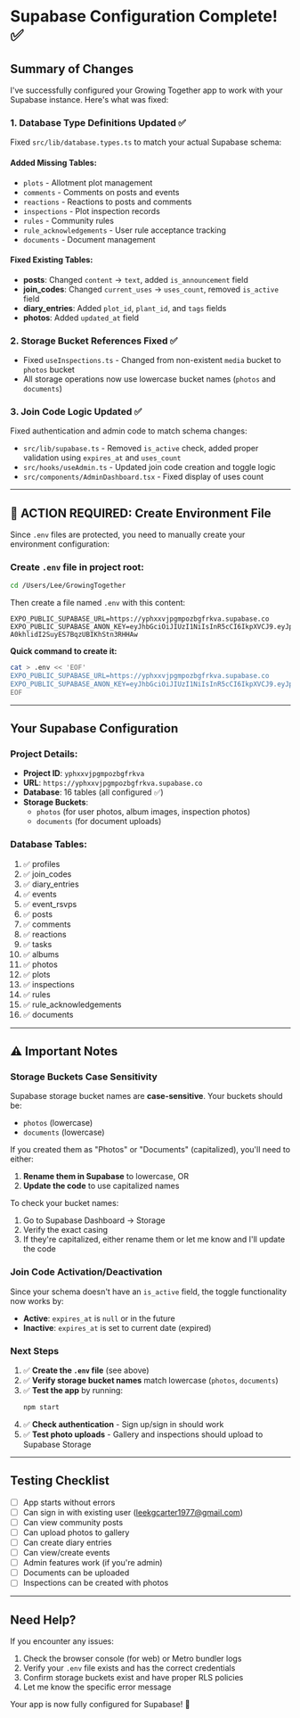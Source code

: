 # Supabase Configuration Complete! ✅

## Summary of Changes

I've successfully configured your Growing Together app to work with your Supabase instance. Here's what was fixed:

### 1. **Database Type Definitions Updated** ✅
Fixed `src/lib/database.types.ts` to match your actual Supabase schema:

#### Added Missing Tables:
- `plots` - Allotment plot management
- `comments` - Comments on posts and events
- `reactions` - Reactions to posts and comments
- `inspections` - Plot inspection records
- `rules` - Community rules
- `rule_acknowledgements` - User rule acceptance tracking
- `documents` - Document management

#### Fixed Existing Tables:
- **posts**: Changed `content` → `text`, added `is_announcement` field
- **join_codes**: Changed `current_uses` → `uses_count`, removed `is_active` field
- **diary_entries**: Added `plot_id`, `plant_id`, and `tags` fields
- **photos**: Added `updated_at` field

### 2. **Storage Bucket References Fixed** ✅
- Fixed `useInspections.ts` - Changed from non-existent `media` bucket to `photos` bucket
- All storage operations now use lowercase bucket names (`photos` and `documents`)

### 3. **Join Code Logic Updated** ✅
Fixed authentication and admin code to match schema changes:
- `src/lib/supabase.ts` - Removed `is_active` check, added proper validation using `expires_at` and `uses_count`
- `src/hooks/useAdmin.ts` - Updated join code creation and toggle logic
- `src/components/AdminDashboard.tsx` - Fixed display of uses count

---

## 🚨 ACTION REQUIRED: Create Environment File

Since `.env` files are protected, you need to manually create your environment configuration:

### **Create `.env` file in project root:**

```bash
cd /Users/Lee/GrowingTogether
```

Then create a file named `.env` with this content:

```env
EXPO_PUBLIC_SUPABASE_URL=https://yphxxvjpgmpozbgfrkva.supabase.co
EXPO_PUBLIC_SUPABASE_ANON_KEY=eyJhbGciOiJIUzI1NiIsInR5cCI6IkpXVCJ9.eyJpc3MiOiJzdXBhYmFzZSIsInJlZiI6InlwaHh4dmpwZ21wb3piZ2Zya3ZhIiwicm9sZSI6ImFub24iLCJpYXQiOjE3NTkyMTc2MTQsImV4cCI6MjA3NDc5MzYxNH0.vLq6C9K_5c-A0khlidI2SuyES7BqzUBIKhStn3RHHAw
```

**Quick command to create it:**
```bash
cat > .env << 'EOF'
EXPO_PUBLIC_SUPABASE_URL=https://yphxxvjpgmpozbgfrkva.supabase.co
EXPO_PUBLIC_SUPABASE_ANON_KEY=eyJhbGciOiJIUzI1NiIsInR5cCI6IkpXVCJ9.eyJpc3MiOiJzdXBhYmFzZSIsInJlZiI6InlwaHh4dmpwZ21wb3piZ2Zya3ZhIiwicm9sZSI6ImFub24iLCJpYXQiOjE3NTkyMTc2MTQsImV4cCI6MjA3NDc5MzYxNH0.vLq6C9K_5c-A0khlidI2SuyES7BqzUBIKhStn3RHHAw
EOF
```

---

## Your Supabase Configuration

### **Project Details:**
- **Project ID**: `yphxxvjpgmpozbgfrkva`
- **URL**: `https://yphxxvjpgmpozbgfrkva.supabase.co`
- **Database**: 16 tables (all configured ✅)
- **Storage Buckets**: 
  - `photos` (for user photos, album images, inspection photos)
  - `documents` (for document uploads)

### **Database Tables:**
1. ✅ profiles
2. ✅ join_codes
3. ✅ diary_entries
4. ✅ events
5. ✅ event_rsvps
6. ✅ posts
7. ✅ comments
8. ✅ reactions
9. ✅ tasks
10. ✅ albums
11. ✅ photos
12. ✅ plots
13. ✅ inspections
14. ✅ rules
15. ✅ rule_acknowledgements
16. ✅ documents

---

## ⚠️ Important Notes

### Storage Buckets Case Sensitivity
Supabase storage bucket names are **case-sensitive**. Your buckets should be:
- `photos` (lowercase)
- `documents` (lowercase)

If you created them as "Photos" or "Documents" (capitalized), you'll need to either:
1. **Rename them in Supabase** to lowercase, OR
2. **Update the code** to use capitalized names

To check your bucket names:
1. Go to Supabase Dashboard → Storage
2. Verify the exact casing
3. If they're capitalized, either rename them or let me know and I'll update the code

### Join Code Activation/Deactivation
Since your schema doesn't have an `is_active` field, the toggle functionality now works by:
- **Active**: `expires_at` is `null` or in the future
- **Inactive**: `expires_at` is set to current date (expired)

### Next Steps

1. ✅ **Create the `.env` file** (see above)
2. ✅ **Verify storage bucket names** match lowercase (`photos`, `documents`)
3. ✅ **Test the app** by running:
   ```bash
   npm start
   ```
4. ✅ **Check authentication** - Sign up/sign in should work
5. ✅ **Test photo uploads** - Gallery and inspections should upload to Supabase Storage

---

## Testing Checklist

- [ ] App starts without errors
- [ ] Can sign in with existing user (leekgcarter1977@gmail.com)
- [ ] Can view community posts
- [ ] Can upload photos to gallery
- [ ] Can create diary entries
- [ ] Can view/create events
- [ ] Admin features work (if you're admin)
- [ ] Documents can be uploaded
- [ ] Inspections can be created with photos

---

## Need Help?

If you encounter any issues:
1. Check the browser console (for web) or Metro bundler logs
2. Verify your `.env` file exists and has the correct credentials
3. Confirm storage buckets exist and have proper RLS policies
4. Let me know the specific error message

Your app is now fully configured for Supabase! 🎉


